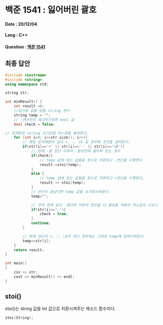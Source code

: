 # 백준 1541 : 잃어버린 괄호

#### Date : 20/12/04

#### Lang : C++ 

#### Question : [백준 1541](https://www.acmicpc.net/problem/1541)


## 최종 답안

```C++
#include <iostream>
#include <string>
using namespace std;

string str;

int minResult() {
    int result =0;
    //임시로 값을 담을 string 변수
    string temp = "";
    // -연산인지 체크하기위한 bool 값
    bool check = false;

// 입력받은 string 크기만큼 for문을 돌려준다.
    for (int i=0; i<=str.size(); i++){
        // 해당 문자배열의 값이 +, -, \0 일 경우에 조건을 걸어준다.
        if(str[i]=='+' || str[i]=='-' || str[i]=='\0'){
            // 현재 -를 만난 이후라. 괄호안에 들어와 있는 경우
            if(check){
                // temp 값에 있는 값들을 정수로 치환하고 -연산을 수행한다
                result-=stoi(temp);
            }
            else {
                // temp 값에 있는 값들을 정수로 치환하고 +연산을 수행한다,
                result += stoi(temp);
            }
            // 연산이 끝났다면 temp 값을 초기화시켜준다.
            temp="";

            // 만약 현재 값이 -였다면 이후의 연산을 다 괄호를 쳐줘야 최소값이 나오니 check 값을 변경해준다.
            if(str[i]=='-'){
                check = true;
            }
            continue;
        }

        // 현재 연산이 +, -, \0이 아닌 경우에는 그대로 temp에 입력시켜준다.
        temp+=str[i];
    }
    return result;
}

int main()
{
    cin >> str;
    cout << minResult() << endl;
}
```

## stoi()
stoi()는 string 값을 Int 값으로 치환시켜주는 메소드 함수이다.  
```c++
stoi(String);
```